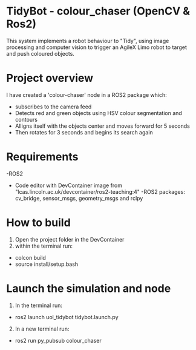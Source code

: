 # TidyBot - colour_chaser (OpenCV & Ros2)
This system implements a robot behaviour to "Tidy", using image processing and computer vision to trigger an AgileX Limo robot to target and push coloured objects.


# Project overview

I have created a 'colour-chaser' node in a ROS2 package which:
- subscribes to the camera feed
- Detects red and green objects using HSV colour segmentation and contours
- Alligns itself with the objects center and moves forward for 5 seconds
- Then rotates for 3 seconds and begins its search again

# Requirements

-ROS2
- Code editor with DevContainer image from "lcas.lincoln.ac.uk/devcontainer/ros2-teaching:4"
-ROS2 packages: cv_bridge, sensor_msgs, geometry_msgs and rclpy

# How to build

1. Open the project folder in the DevContainer
2. within the terminal run:
- colcon build
- source install/setup.bash

# Launch the simulation and node
1. In the terminal run:
- ros2 launch uol_tidybot tidybot.launch.py
2. In a new terminal run:
- ros2 run py_pubsub colour_chaser
